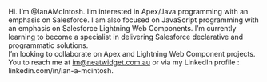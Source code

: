 Hi. I’m @IanAMcIntosh.
I’m interested in Apex/Java programming with an emphasis on Salesforce. 
I am also focused on JavaScript programming with an emphasis on Salesforce Lightning Web Components.
I’m currently learning to become a specialist in delivering Salesforce declarative and programmatic solutions.   
I’m looking to collaborate on Apex and Lightning Web Component projects.
You to reach me at im@neatwidget.com.au or via my LinkedIn profile : linkedin.com/in/ian-a-mcintosh.
